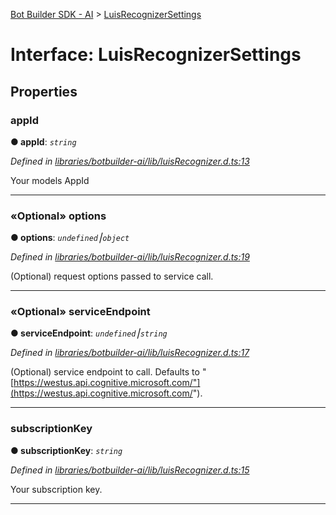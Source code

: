 [Bot Builder SDK - AI](../README.md) > [LuisRecognizerSettings](../interfaces/botbuilder_ai.luisrecognizersettings.md)



# Interface: LuisRecognizerSettings


## Properties
<a id="appid"></a>

###  appId

**●  appId**:  *`string`* 

*Defined in [libraries/botbuilder-ai/lib/luisRecognizer.d.ts:13](https://github.com/Microsoft/botbuilder-js/blob/09ad751/libraries/botbuilder-ai/lib/luisRecognizer.d.ts#L13)*



Your models AppId




___

<a id="options"></a>

### «Optional» options

**●  options**:  *`undefined`⎮`object`* 

*Defined in [libraries/botbuilder-ai/lib/luisRecognizer.d.ts:19](https://github.com/Microsoft/botbuilder-js/blob/09ad751/libraries/botbuilder-ai/lib/luisRecognizer.d.ts#L19)*



(Optional) request options passed to service call.




___

<a id="serviceendpoint"></a>

### «Optional» serviceEndpoint

**●  serviceEndpoint**:  *`undefined`⎮`string`* 

*Defined in [libraries/botbuilder-ai/lib/luisRecognizer.d.ts:17](https://github.com/Microsoft/botbuilder-js/blob/09ad751/libraries/botbuilder-ai/lib/luisRecognizer.d.ts#L17)*



(Optional) service endpoint to call. Defaults to "[https://westus.api.cognitive.microsoft.com/"](https://westus.api.cognitive.microsoft.com/").




___

<a id="subscriptionkey"></a>

###  subscriptionKey

**●  subscriptionKey**:  *`string`* 

*Defined in [libraries/botbuilder-ai/lib/luisRecognizer.d.ts:15](https://github.com/Microsoft/botbuilder-js/blob/09ad751/libraries/botbuilder-ai/lib/luisRecognizer.d.ts#L15)*



Your subscription key.




___


